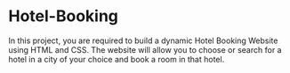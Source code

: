 # Hotel-Booking

In this project, you are required to build a dynamic Hotel Booking Website using HTML and CSS. The website will allow you to choose or search for a hotel in a city of your choice and book a room in that hotel.
